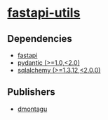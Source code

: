 # [fastapi-utils](https://pypi.org/project/fastapi-utils)

## Dependencies
- [fastapi](packages/f/fastapi.md)
- [pydantic (>=1.0,<2.0)](packages/p/pydantic.md)
- [sqlalchemy (>=1.3.12,<2.0.0)](packages/s/sqlalchemy.md)



## Publishers
- [dmontagu](https://pypi.org/user/dmontagu)

